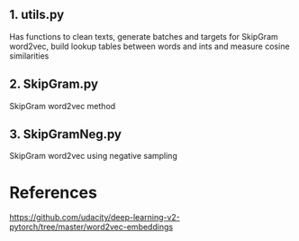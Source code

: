 
## 1. utils.py
Has functions to clean texts, generate batches and targets for SkipGram word2vec, build lookup tables between words and ints and measure cosine similarities

## 2. SkipGram.py
SkipGram word2vec method

## 3. SkipGramNeg.py
SkipGram word2vec using negative sampling

# References
https://github.com/udacity/deep-learning-v2-pytorch/tree/master/word2vec-embeddings
